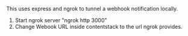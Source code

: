 This uses express and ngrok to tunnel a webhook notification locally.

1. Start ngrok server "ngrok http 3000"
2. Change Webook URL inside contentstack to the url ngrok provides.
